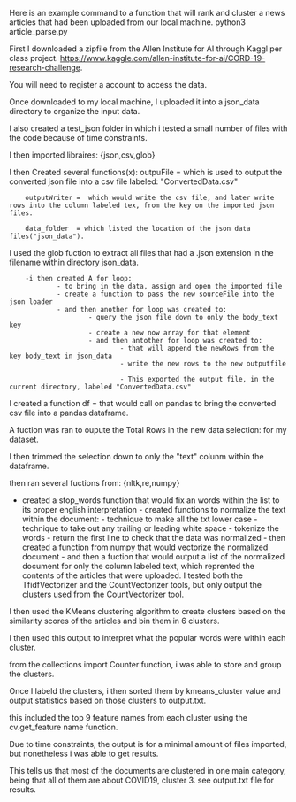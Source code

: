 Here is an example command to a function that will rank and cluster a news articles that had been uploaded from our local machine.
python3 article_parse.py

First I downloaded a zipfile from the Allen Institute for AI through Kaggl per class project.
        https://www.kaggle.com/allen-institute-for-ai/CORD-19-research-challenge.

You will need to register a account to access the data.

Once downloaded to my local machine, I uploaded it into a json_data directory to organize the input data.

I also created a test_json folder in which i tested a small number of files with the code because of time constraints.

I then imported libraires: {json,csv,glob}

I then Created several functions(x):
        outpuFile =  which is used to output the converted json file into a csv file labeled: "ConvertedData.csv"

        outputWriter =  which would write the csv file, and later write rows into the column labeled tex, from the key on the imported json files.

        data_folder  = which listed the location of the json data files("json_data").

I used the glob fuction to extract all files that had a .json extension in the filename within directory json_data.

        -i then created A for loop:
                - to bring in the data, assign and open the imported file
                - create a function to pass the new sourceFile into the json loader
                - and then another for loop was created to:
                        - query the json file down to only the body_text key
                        - create a new now array for that element
                        - and then antother for loop was created to:
                                - that will append the newRows from the key body_text in json_data
                                - write the new rows to the new outputfile

                                - This exported the output file, in the current directory, labeled "ConvertedData.csv"

I created a function df = that would call on pandas to bring the converted csv file into a pandas dataframe.

A fuction was ran to oupute the Total Rows in the new data selection: for my dataset.

I then trimmed the selection down to only the "text" colunm within the dataframe.

then ran several fuctions from: {nltk,re,numpy}

 - created a stop_words function that would fix an words within the list to its proper english interpretation
        - created functions to normalize the text within the document:
        - technique to make all the txt lower case
        - technique to take out any trailing or leading white space
        - tokenize the words
        - return the first line to check that the data was normalized
        - then created a function from numpy that would vectorize the normalized document
        - and then a fuction that would output a list of the normalized document for only the column labeled text, which reprented the contents of the articles that were uploaded.
I tested both the TfidfVectorizer and the CountVectorizer tools, but only output the clusters used from the CountVectorizer tool.

I then used the KMeans clustering algorithm to create clusters based on the similarity scores of the articles and bin them in 6 clusters.

I then used this output to interpret what the popular words were within each cluster.

from the collections import Counter function, i was able to store and group the clusters.

Once I labeld the clusters, i then sorted them by kmeans_cluster value and output statistics based on those clusters to output.txt.

 this included the top 9 feature names from each cluster using the cv.get_feature name function.

Due to time constraints, the output is for a minimal amount of files imported, but nonetheless i was able to get results.

This tells us that most of the documents are clustered in one main category, being that all of them are about COVID19, cluster 3. see output.txt file for results.
